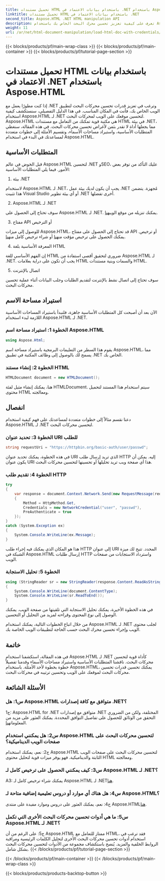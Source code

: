```yaml
---
title: تحميل مستندات HTML باستخدام بيانات الاعتماد في .NET باستخدام Aspose.HTML
linktitle: تحميل مستندات HTML باستخدام بيانات الاعتماد في .NET
second_title: Aspose.HTML .NET HTML manipulation API
description: تعرف على كيفية تعزيز تحسين محرك البحث الخاص بك باستخدام Aspose.HTML لـ .NET. قم بتعزيز التصنيفات وتحليل محتوى الويب وتحسينه لمحركات البحث.
weight: 11
url: /ar/net/html-document-manipulation/load-html-doc-with-credentials/
---
```


{{< blocks/products/pf/main-wrap-class >}}
{{< blocks/products/pf/main-container >}}
{{< blocks/products/pf/tutorial-page-section >}}

# تحميل مستندات HTML باستخدام بيانات الاعتماد في .NET باستخدام Aspose.HTML


إذا كنت مطورًا يعمل مع .NET وترغب في تعزيز قدرات تحسين محركات البحث لتطبيق الويب الخاص بك، فأنت في المكان المناسب. في هذا الدليل التفصيلي، سنستكشف كيفية استخدام Aspose.HTML لـ .NET لتحسين موقعك على الويب لمحركات البحث. Aspose.HTML هي مكتبة قوية تمكنك من التعامل مع مستندات HTML في بيئة .NET، مما يجعلها أداة لا تقدر بثمن لأغراض تحسين محركات البحث. في هذه المقالة، سنغطي المتطلبات الأساسية، واستيراد مساحات الأسماء، وتقسيم الأمثلة إلى خطوات متعددة لمساعدتك في البدء في استخدام Aspose.HTML.

## المتطلبات الأساسية

قبل الخوض في عالم Aspose.HTML لتحسين .NET وSEO، عليك التأكد من توفر بعض الأمور. فيما يلي المتطلبات الأساسية:

1. بيئة .NET

لاستخدام Aspose.HTML لـ .NET، يجب أن يكون لديك بيئة عمل .NET مُجهزة. يتضمن هذا تثبيت Visual Studio أو أي بيئة تطوير .NET أخرى تفضلها.

2. Aspose.HTML لـ .NET

سوف تحتاج إلى الحصول على Aspose.HTML لـ .NET. يمكنك تنزيله من موقع الويب[هنا](https://releases.aspose.com/html/net/). 

3. مفتاح API أو الترخيص

 للوصول إلى ميزات Aspose.HTML، قد تحتاج إلى الحصول على مفتاح API أو ترخيص. يمكنك الحصول على ترخيص مؤقت من[هنا](https://purchase.aspose.com/temporary-license/) أو شراء ترخيص كامل من[هنا](https://purchase.aspose.com/buy).

4. المعرفة الأساسية بلغة HTML

إن الفهم الأساسي للغة HTML ضروري لتحقيق أقصى استفادة من Aspose.HTML لـ .NET. يجب أن تكون على دراية بعلامات HTML والسمات وبنية مستندات HTML.

5. اتصال بالإنترنت

سوف تحتاج إلى اتصال نشط بالإنترنت لتقديم الطلبات وجلب البيانات أثناء عملية تحسين محركات البحث.

## استيراد مساحة الاسم

الآن بعد أن أصبحت كل المتطلبات الأساسية جاهزة، فلنبدأ باستيراد المساحات الأساسية اللازمة لبدء استخدام Aspose.HTML لـ .NET.

### الخطوة 1: استيراد مساحة اسم Aspose.HTML

```csharp
using Aspose.Html;
```

يقوم هذا السطر من التعليمات البرمجية باستيراد مساحة اسم Aspose.HTML، مما يسمح لك بالوصول إلى وظائف المكتبة في تطبيق .NET الخاص بك.

### الخطوة 2: إنشاء مستند HTML

```csharp
HTMLDocument document = new HTMLDocument();
```

هنا، يمكنك إنشاء مثيل لفئة HTMLDocument. سيتم استخدام هذا المستند لتحميل محتوى HTML ومعالجته.

## انفصال

دعنا نقسم مثالاً إلى خطوات متعددة لمساعدتك على فهم كيفية استخدام Aspose.HTML لـ .NET لتحسين محركات البحث.

### الخطوة 3: تحديد عنوان URI للطلب

```csharp
string requestUri = "https://httpbin.org/basic-auth/user/passwd";
```

في هذه الخطوة، يمكنك تحديد عنوان URI الذي تريد إرسال طلب HTTP إليه. يمكن أن يكون عنوان URI هذا أي صفحة ويب تريد تحليلها أو تحسينها لتحسين محركات البحث.

### الخطوة 4: تقديم طلب HTTP

```csharp
try
{
    var response = document.Context.Network.Send(new RequestMessage(requestUri)
    {
        Method = HttpMethod.Get,
        Credentials = new NetworkCredential("user", "passwd"),
        PreAuthenticate = true
    });
}
catch (System.Exception ex)
{
    System.Console.WriteLine(ex.Message);
}
```

هذا هو المكان الذي يمكنك فيه إجراء طلب HTTP إلى عنوان URI المحدد. تتيح لك ميزة الشبكة في Aspose.HTML إرسال طلبات HTTP واسترداد الاستجابات من صفحات الويب.

### الخطوة 5: تحليل الاستجابة

```csharp
using (StringReader sr = new StringReader(response.Content.ReadAsString()))
{
    System.Console.WriteLine(document.ContentType);
    System.Console.WriteLine(sr.ReadToEnd());
}
```

في هذه الخطوة الأخيرة، يمكنك تحليل الاستجابة التي تلقيتها من صفحة الويب. يمكنك الوصول إلى نوع المحتوى وقراءته لمزيد من التحليل أو التحسين.

من خلال اتباع الخطوات التالية، يمكنك استخدام Aspose.HTML لـ .NET لجلب محتوى الويب وإجراء تحسين محرك البحث حسب الحاجة لتطبيقات الويب الخاصة بك.

## خاتمة

في هذه المقالة، استكشفنا استخدام Aspose.HTML لـ .NET كأداة قوية لتحسين محركات البحث. ناقشنا المتطلبات الأساسية واستيراد مساحات الأسماء وقدمنا تفصيلاً خطوة بخطوة لأحد الأمثلة. باستخدام Aspose.HTML، يمكنك تحسين قدرات تحسين محركات البحث لموقعك على الويب وتحسين ترتيبه في محركات البحث.

## الأسئلة الشائعة

### س1: هل Aspose.HTML متوافق مع كافة إصدارات .NET؟

 ج1: Aspose.HTML for .NET متوافق مع إصدارات .NET المختلفة، ولكن من الضروري التحقق من الوثائق للحصول على تفاصيل التوافق المحددة. يمكنك العثور على مزيد من المعلومات[هنا](https://reference.aspose.com/html/net/).

### س2: هل يمكنني استخدام Aspose.HTML لتحسين محركات البحث على صفحات الويب الديناميكية؟

ج2: نعم، يمكنك استخدام Aspose.HTML لتحسين محركات البحث على صفحات الويب الثابتة والديناميكية. فهو يوفر ميزات قوية لتحليل محتوى HTML ومعالجته.

### س3: كيف يمكنني الحصول على ترخيص كامل لـ Aspose.HTML لـ .NET؟

 A3: يمكنك شراء ترخيص كامل لـ Aspose.HTML لـ .NET[هنا](https://purchase.aspose.com/buy).

### س4: هل هناك أي موارد أو دروس تعليمية إضافية متاحة لـ Aspose.HTML؟

 ج4: نعم، يمكنك العثور على دروس وموارد مفيدة على منتدى Aspose.HTML[هنا](https://forum.aspose.com/).

### س5: ما هي أدوات تحسين محركات البحث الأخرى التي تكمل Aspose.HTML لـ .NET؟

ج5: على الرغم من أن Aspose.HTML ممتاز للتعامل مع HTML، فقد ترغب في استخدام أدوات تحسين محركات البحث الأخرى لتحليل الكلمات الرئيسية ومراقبة الروابط الخلفية والمزيد. يُنصح باستكشاف مجموعة من الأدوات لتحسين محركات البحث بشكل شامل.
{{< /blocks/products/pf/tutorial-page-section >}}

{{< /blocks/products/pf/main-container >}}
{{< /blocks/products/pf/main-wrap-class >}}

{{< blocks/products/products-backtop-button >}}
